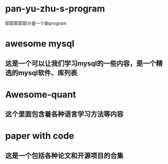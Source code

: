 # pan-yu-zhu-s-program
耶耶耶耶耶介是一个新program
# awesome mysql
## 这是一个可以让我们学习mysql的一些内容，是一个精选的mysql软件、库列表
# Awesome-quant
## 这个里面包含着各种语言学习方法等内容
# paper with code
## 这是一个包括各种论文和开源项目的合集
